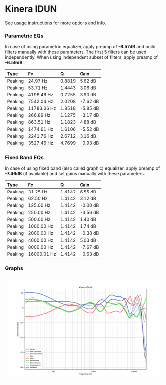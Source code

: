 # Kinera IDUN
See [usage instructions](https://github.com/jaakkopasanen/AutoEq#usage) for more options and info.

### Parametric EQs
In case of using parametric equalizer, apply preamp of **-6.57dB** and build filters manually
with these parameters. The first 5 filters can be used independently.
When using independent subset of filters, apply preamp of **-6.59dB**.

| Type    | Fc          |      Q | Gain     |
|:--------|:------------|:-------|:---------|
| Peaking | 24.97 Hz    | 0.8819 | 5.62 dB  |
| Peaking | 53.71 Hz    | 1.4443 | 3.06 dB  |
| Peaking | 4198.46 Hz  | 0.7255 | 3.90 dB  |
| Peaking | 7542.04 Hz  | 2.0208 | -7.62 dB |
| Peaking | 11783.06 Hz | 1.8518 | -5.85 dB |
| Peaking | 266.89 Hz   | 1.1275 | -3.17 dB |
| Peaking | 863.51 Hz   | 1.1823 | 4.88 dB  |
| Peaking | 1474.61 Hz  | 1.6106 | -5.52 dB |
| Peaking | 2241.76 Hz  | 2.6712 | 3.16 dB  |
| Peaking | 3527.46 Hz  | 4.7699 | -0.93 dB |

### Fixed Band EQs
In case of using fixed band (also called graphic) equalizer, apply preamp of **-7.46dB**
(if available) and set gains manually with these parameters.

| Type    | Fc          |      Q | Gain     |
|:--------|:------------|:-------|:---------|
| Peaking | 31.25 Hz    | 1.4142 | 6.55 dB  |
| Peaking | 62.50 Hz    | 1.4142 | 3.12 dB  |
| Peaking | 125.00 Hz   | 1.4142 | -0.00 dB |
| Peaking | 250.00 Hz   | 1.4142 | -3.56 dB |
| Peaking | 500.00 Hz   | 1.4142 | 1.40 dB  |
| Peaking | 1000.00 Hz  | 1.4142 | 1.74 dB  |
| Peaking | 2000.00 Hz  | 1.4142 | -0.38 dB |
| Peaking | 4000.00 Hz  | 1.4142 | 5.03 dB  |
| Peaking | 8000.00 Hz  | 1.4142 | -7.67 dB |
| Peaking | 16000.01 Hz | 1.4142 | -0.63 dB |

### Graphs
![](./Kinera%20IDUN.png)